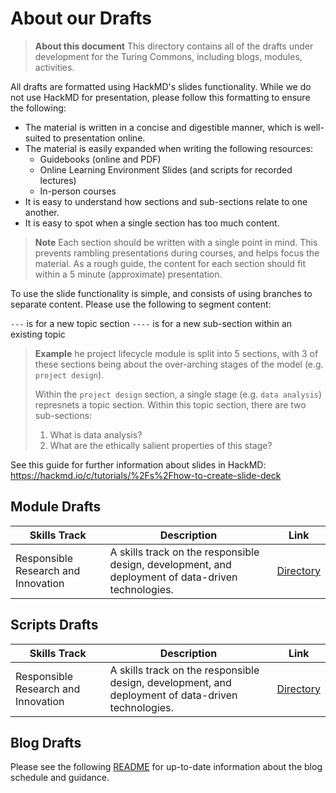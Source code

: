 # About our Drafts

> **About this document**
> This directory contains all of the drafts under development for the Turing Commons, including blogs, modules, activities.

All drafts are formatted using HackMD's slides functionality. While we do not use HackMD for presentation, please follow this formatting to ensure the following:

* The material is written in a concise and digestible manner, which is well-suited to presentation online.
* The material is easily expanded when writing the following resources:
  * Guidebooks (online and PDF)
  * Online Learning Environment Slides (and scripts for recorded lectures)
  * In-person courses
* It is easy to understand how sections and sub-sections relate to one another.
* It is easy to spot when a single section has too much content.

> **Note**
> Each section should be written with a single point in mind.
> This prevents rambling presentations during courses, and helps focus the material.
> As a rough guide, the content for each section should fit within a 5 minute (approximate) presentation.

To use the slide functionality is simple, and consists of using branches to separate content.
Please use the following to segment content:

`---` is for a new topic section
`----` is for a new sub-section within an existing topic

> **Example**
> he project lifecycle module is split into 5 sections, with 3 of these sections being about the over-arching stages of the model (e.g. `project design`).
>
> Within the `project design` section, a single stage (e.g. `data analysis`) represnets a topic section. Within this topic section, there are two sub-sections:
>
> 1. What is data analysis?
> 2. What are the ethically salient properties of this stage?

See this guide for further information about slides in HackMD: https://hackmd.io/c/tutorials/%2Fs%2Fhow-to-create-slide-deck

## Module Drafts

| Skills Track | Description | Link |
| --- | --- | --- |
| Responsible Research and Innovation | A skills track on the responsible design, development, and deployment of data-driven technologies. | [Directory](rri-modules/) |

## Scripts Drafts

| Skills Track | Description | Link |
| --- | --- | --- |
| Responsible Research and Innovation | A skills track on the responsible design, development, and deployment of data-driven technologies. | [Directory](rri-scripts/) |

## Blog Drafts

Please see the following [README](blog/README.md) for up-to-date information about the blog schedule and guidance.
